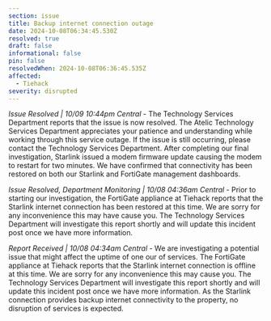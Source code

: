 ```yaml
---
section: issue
title: Backup internet connection outage
date: 2024-10-08T06:34:45.530Z
resolved: true
draft: false
informational: false
pin: false
resolvedWhen: 2024-10-08T06:36:45.535Z
affected:
  - Tiehack
severity: disrupted
---
```

*Issue Resolved | 10/09 10:44pm Central* - The Technology Services Department reports that the issue is now resolved. The Atelic Technology Services Department appreciates your patience and understanding while working through this service outage. If the issue is still occurring, please contact the Technology Services Department. After completing our final investigation, Starlink issued a modem firmware update causing the modem to restart for two minutes. We have confirmed that connectivity has been restored on both our Starlink and FortiGate management dashboards.

*Issue Resolved, Department Monitoring | 10/08 04:36am Central* - Prior to starting our investigation, the FortiGate appliance at Tiehack reports that the Starlink internet connection has been restored at this time. We are sorry for any inconvenience this may have cause you. The Technology Services Department will investigate this report shortly and will update this incident post once we have more information.

*Report Received | 10/08 04:34am Central* - We are investigating a potential issue that might affect the uptime of one our of services. The FortiGate appliance at Tiehack reports that the Starlink internet connection is offline at this time. We are sorry for any inconvenience this may cause you. The Technology Services Department will investigate this report shortly and will update this incident post once we have more information. As the Starlink connection provides backup internet connectivity to the property, no disruption of services is expected.